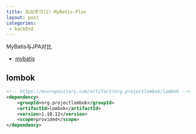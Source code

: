 ```yaml
---
title: 后台学习(2)-MyBatis-Plus
layout: post
categories:
 - backEnd
---
```


MyBatis与JPA对比

* [mybatis](https://mybatis.plus/)

## lombok

```xml
<!-- https://mvnrepository.com/artifact/org.projectlombok/lombok -->
<dependency>
    <groupId>org.projectlombok</groupId>
    <artifactId>lombok</artifactId>
    <version>1.18.12</version>
    <scope>provided</scope>
</dependency>
```